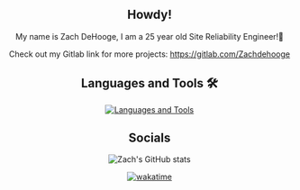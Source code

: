 <div align="center">
  
## Howdy!
 My name is Zach DeHooge, I am a 25 year old Site Reliability Engineer!🤠

 Check out my Gitlab link for more projects: https://gitlab.com/Zachdehooge
## Languages and Tools 🛠 
[![Languages and Tools](https://skillicons.dev/icons?i=golang,zig,python,powershell,bash,linux)](https://skillicons.dev)

## Socials
![Zach's GitHub stats](https://github-readme-stats.vercel.app/api?username=Zachdehooge&show_icons=true&theme=gruvbox)

<!-- <a href="https://tryhackme.com/p/Zach.DeHooge"><img src="https://tryhackme-badges.s3.amazonaws.com/Zach.DeHooge.png"  alt="TryHackMe"/></a> -->

[![wakatime](https://wakatime.com/badge/user/6a993b56-d46c-4efe-9ba6-1a65c094fea1.svg)](https://wakatime.com/@6a993b56-d46c-4efe-9ba6-1a65c094fea1)


<!--  [![TryHackMe](http://img.shields.io/badge/-TryHackMe-c20000?style=flat-square&logo=tryhackme&logoColor=ffffff)](https://tryhackme.com/p/Zach.DeHooge)
  
<!--
Syntax for making an icon on a ReadME goes as follows

![(Name of language)](`http://img.shields.io/badge/`-(name of language)-(background color)?style=flat-square&logo=(look on simple icons .org for a hex key)&logoColor=ffffff)
-->
